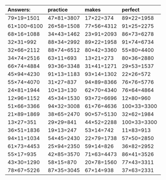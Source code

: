 | Answers: | practice | makes | perfect | ! |
| :--- | :--- | :--- | :--- | :--- |
| 79×19=1501 | 47×81=3807 | 17×22=374 | 89×22=1958 | 38×67=2546 | 
| 61×100=6100 | 26×58=1508 | 77×56=4312 | 91×25=2275 | 41×29=1189 | 
| 68×16=1088 | 34×43=1462 | 23×91=2093 | 86×73=6278 | 15×79=1185 | 
| 32×31=992 | 88×34=2992 | 89×22=1958 | 91×74=6734 | 41×67=2747 | 
| 32×66=2112 | 88×74=6512 | 80×42=3360 | 55×80=4400 | 92×30=2760 | 
| 34×74=2516 | 63×11=693 | 13×21=273 | 80×36=2880 | 81×19=1539 | 
| 66×74=4884 | 93×36=3348 | 31×41=1271 | 29×53=1537 | 100×84=8400 | 
| 45×94=4230 | 91×13=1183 | 93×14=1302 | 22×26=572 | 78×23=1794 | 
| 55×74=4070 | 31×27=837 | 94×89=8366 | 76×76=5776 | 74×49=3626 | 
| 24×81=1944 | 10×13=130 | 62×70=4340 | 76×64=4864 | 88×100=8800 | 
| 12×96=1152 | 45×34=1530 | 93×72=6696 | 12×80=960 | 79×39=3081 | 
| 51×66=3366 | 94×32=3008 | 61×76=4636 | 100×33=3300 | 71×49=3479 | 
| 21×89=1869 | 38×65=2470 | 90×57=5130 | 32×62=1984 | 30×33=990 | 
| 13×27=351 | 29×29=841 | 44×52=2288 | 100×33=3300 | 53×55=2915 | 
| 36×51=1836 | 19×13=247 | 53×14=742 | 11×83=913 | 78×91=7098 | 
| 94×11=1034 | 54×45=2430 | 22×79=1738 | 57×50=2850 | 86×15=1290 | 
| 61×73=4453 | 25×94=2350 | 59×14=826 | 36×82=2952 | 20×23=460 | 
| 55×17=935 | 42×85=3570 | 71×63=4473 | 86×41=3526 | 94×39=3666 | 
| 43×30=1290 | 58×15=870 | 20×78=1560 | 77×43=3311 | 22×27=594 | 
| 78×67=5226 | 87×35=3045 | 67×14=938 | 37×63=2331 | 42×82=3444 | 

